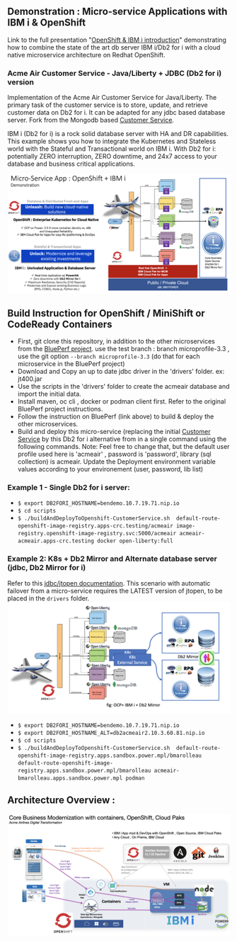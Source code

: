 ## Demonstration : Micro-service Applications with IBM i & OpenShift 

Link to the full presentation "[OpenShift & IBM i introduction](https://ibm.box.com/s/dnv8rhh2ikim70t69kcjf9qblehblc0u)" demonstrating how to combine the state of the art db server IBM i/Db2 for i with a cloud native microservice architecture on Redhat OpenShift.

### Acme Air Customer Service - Java/Liberty + JDBC (Db2 for i) version

Implementation of the Acme Air Customer Service for Java/Liberty. The primary task of the customer service is to store, update, and retrieve customer data on Db2 for i. It can be adapted for any jdbc based database server.  Fork from the Mongodb based [Customer Service](https://github.com/blueperf/acmeair-customerservice-java).  

IBM i (Db2 for i) is a rock solid database server with HA and DR capabilities. This example shows you how to integrate the Kubernetes and Stateless world with the Stateful and Transactional world on IBM i. 
With Db2 for i:  potentially ZERO interruption, ZERO downtime, and 24x7 access to your database and business critical applications. 

![OCP IBM i](./OCP-IBMi.png)

## Build Instruction for OpenShift / MiniShift or CodeReady Containers

- First,  git clone this repository, in addition to the other microservices from the [BluePerf project](https://github.com/blueperf/acmeair-mainservice-java). 
use the test branch : branch microprofile-3.3 , use the git option `--branch microprofile-3.3` (do that for each microservice in the BluePerf project)
- Download and Copy an up to date jdbc driver in the 'drivers' folder. ex: jt400.jar
- Use the scripts in the 'drivers' folder to create the acmeair database and import the initial data.
- Install maven, oc cli , docker or podman client first. Refer to the original BluePerf project instructions. 
- Follow the instruction on BluePerf (link above) to build & deploy the other microservices.
- Build and deploy this micro-service (replacing the initial [Customer Service](https://github.com/blueperf/acmeair-customerservice-java) by this Db2 for i alternative from in a single command using the following commands. 
Note: Feel free to change that, but the default user profile used here is 'acmeair' , password is 'password', library (sql collection) is acmeair. Update the Deployment environment variable values according to your environement (user, password, lib list)
### Example 1 - Single Db2 for i server:
- `$ export DB2FORI_HOSTNAME=bendemo.10.7.19.71.nip.io`
- `$ cd scripts`
- `$ ./buildAndDeployToOpenshift-CustomerService.sh  default-route-openshift-image-registry.apps-crc.testing/acmeair image-registry.openshift-image-registry.svc:5000/acmeair acmeair-acmeair.apps-crc.testing docker open-liberty:full `

### Example 2: K8s + Db2 Mirror and Alternate database server (jdbc, Db2 Mirror for i)
Refer to this [jdbc/jtopen documentation](http://jt400.sourceforge.net/doc/com/ibm/as400/access/doc-files/JDBCProperties.html#alternate). This scenario with automatic failover from a micro-service requires the LATEST version of jtopen, to be placed in the `drivers` folder.
![OCP IBM i Db2 Mirror for i](./OCP-IBMi-db2M.png) 
- `$ export DB2FORI_HOSTNAME=bendemo.10.7.19.71.nip.io`
- `$ export DB2FORI_HOSTNAME_ALT=db2acmeair2.10.3.60.81.nip.io`
- `$ cd scripts`
- `$ ./buildAndDeployToOpenshift-CustomerService.sh  default-route-openshift-image-registry.apps.sandbox.power.mpl/bmarolleau  default-route-openshift-image-registry.apps.sandbox.power.mpl/bmarolleau acmeair-bmarolleau.apps.sandbox.power.mpl podman `

## Architecture Overview : 
![OCP IBM i ArchOverview](./OCP-IBMi-Architecture-Overview.png)